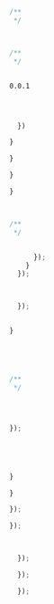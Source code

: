 








```js

/**
 */



```



```js

/**
 */



```









    0.0.1


```js
```




```js


  })

```



```js
}

}

}

}


```

```js

```



```js

/**
 */


      });
    }
  });

```



```js


  });


}
```


```js

```








```  


```



```js

/**
 */




});


```


```


```




```js


}

}
```





```js
});

});
```


```js


  });

  });

  });

```



